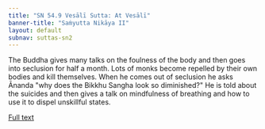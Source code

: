 ```yaml
---
title: "SN 54.9 Vesālī Sutta: At Vesālī"
banner-title: "Saṁyutta Nikāya II" 
layout: default 
subnav: suttas-sn2
---
```


The Buddha gives many talks on the foulness of the body and then goes into seclusion for half a month. Lots of monks become repelled by their own bodies and kill themselves. When he comes out of seclusion he asks Ānanda "why does the Bikkhu Sangha look so diminished?" He is told about the suicides and then gives a talk on mindfulness of breathing and how to use it to dispel unskillful states.

[Full text](https://www.dhammatalks.org/suttas/SN/SN54_9.html)
